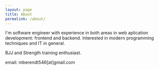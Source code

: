 ```yaml
---
layout: page
title: About
permalink: /about/
---
```


I'm software engineer with experience in both areas in web aplication development: frontend and backend.
Interested in modern programming techniques and IT in general.

BJJ and Strength training enthusiast.

email: mberendt546[at]gmail.com
